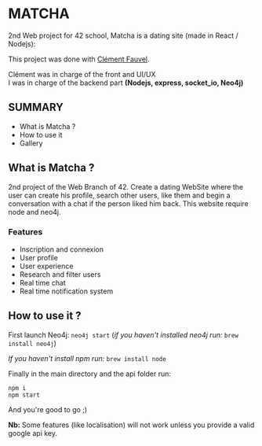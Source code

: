 # MATCHA

2nd Web project for 42 school, Matcha is a dating site (made in React / Nodejs): 

This project was done with [Clément Fauvel](https://github.com/Clemzerdu75).

Clément was in charge of the front and UI/UX  
I was in charge of the backend part **(Nodejs, express, socket_io, Neo4j)**

## SUMMARY
- What is Matcha ?
- How to use it 
- Gallery

## What is Matcha ?

2nd project of the Web Branch of 42. Create a dating WebSite where the user can create his profile, search other users, like them and begin a conversation with a chat if the person liked him back. This website require node and neo4j.

### Features
- Inscription and connexion
- User profile
- User experience
- Research and filter users
- Real time chat
- Real time notification system


## How to use it ?
First launch Neo4j: `neo4j start` (_if you haven't installed neo4j run:_ `brew install neo4j`)

_If you haven't install npm run:_ `brew install node`

Finally in the main directory and the api folder run:
 ```
 npm i
 npm start
 ```

And you're good to go ;)

__Nb:__ Some features (like localisation) will not work unless you provide a valid google api key.
